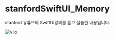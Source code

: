# stanfordSwiftUI_Memory
stanford 유튜브의 SwiftUI강의를 듣고 실습한 내용입니다.

![vllo](https://user-images.githubusercontent.com/50395024/108480033-cbf17200-72d9-11eb-99bd-c2a7537ec98b.gif)
